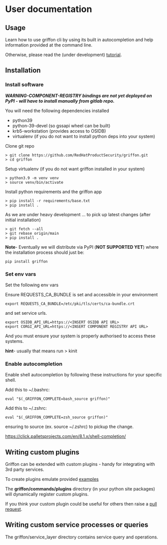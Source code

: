 # User documentation

## Usage

Learn how to use griffon cli by using its built in autocompletion 
and help information provided at the command line.

Otherwise, please read the (under development) [tutorial](tutorial.md). 

## Installation

### Install software

***WARNING-COMPONENT-REGISTRY bindings are not yet deployed on PyPI - will have to install manually from gitlab repo.***

You will need the following dependencies installed

* python39
* python-39-devel (so gssapi wheel can be built)
* krb5-workstation (provides access to OSIDB)
* virtualenv (if you do not want to install python deps into your system)

Clone git repo
```commandline
> git clone https://github.com/RedHatProductSecurity/griffon.git
> cd griffon
```
Setup virtualenv (if you do not want griffon installed in your system)
```commandline
> python3.9 -m venv venv
> source venv/bin/activate
```
Install python requirements and the griffon app
```commandline
> pip install -r requirements/base.txt
> pip install .
```
As we are under heavy development ... to pick up latest changes (after initial
installation)
```commandline
> git fetch --all
> git rebase origin/main
> pip install .
```

**Note**- Eventually we will distribute via PyPI (**NOT SUPPORTED YET**) where 
the installation process should just be:
```commandline
pip install griffon
```

### Set env vars

Set the following env vars

Ensure REQUESTS_CA_BUNDLE is set and accessible in your environment
```commandline
export REQUESTS_CA_BUNDLE=/etc/pki/tls/certs/ca-bundle.crt
```
and set service urls.
```commandline
export OSIDB_API_URL=https://<INSERT OSIDB API URL>
export CORGI_API_URL=https://<INSERT COMPONENT REGISTRY API URL>
```
And you must ensure your system is properly authorised to access these systems.

**hint**- usually that means run > kinit

### Enable autocompletion
Enable shell autocompletion by following these instructions for your specific shell.

Add this to ~/.bashrc:

```commandline
eval "$(_GRIFFON_COMPLETE=bash_source griffon)"
```

Add this to ~/.zshrc:

```commandline
eval "$(_GRIFFON_COMPLETE=zsh_source griffon)"
```

ensuring to source (ex. source ~/.zshrc) to pickup the change. 

https://click.palletsprojects.com/en/8.1.x/shell-completion/

## Writing custom plugins

Griffon can be extended with custom plugins - handy for integrating with 
3rd party services.

To create plugins emulate provided [examples](https://github.com/RedHatProductSecurity/griffon/tree/main/griffon/commands/plugins)

The **griffon/commands/plugins** directory (in your python site packages) will dynamically
register custom plugins.

If you think your custom plugin could be useful for others then
raise a [pull request](https://github.com/RedHatProductSecurity/griffon/pulls).

## Writing custom service processes or queries

The griffon/service_layer directory contains service query and operations.
